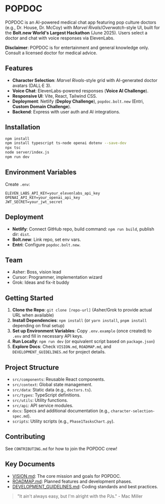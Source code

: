 # POPDOC

POPDOC is an AI-powered medical chat app featuring pop culture doctors (e.g., Dr. House, Dr. McCoy) with *Marvel Rivals*/*Overwatch*-style UI, built for the **Bolt.new World's Largest Hackathon** (June 2025). Users select a doctor and chat with voice responses via ElevenLabs.

**Disclaimer**: POPDOC is for entertainment and general knowledge only. Consult a licensed doctor for medical advice.

## Features
- **Character Selection**: *Marvel Rivals*-style grid with AI-generated doctor avatars (DALL·E 3).
- **Voice Chat**: ElevenLabs-powered responses (**Voice AI Challenge**).
- **Responsive UI**: Vite, React, Tailwind CSS.
- **Deployment**: Netlify (**Deploy Challenge**), `popdoc.bolt.new` (Entri, **Custom Domain Challenge**).
- **Backend**: Express with user auth and AI integrations.

## Installation
```bash
npm install
npm install typescript ts-node openai dotenv --save-dev
npx tsc
node server/index.js
npm run dev
```

## Environment Variables
Create `.env`:
```
ELEVEN_LABS_API_KEY=your_elevenlabs_api_key
OPENAI_API_KEY=your_openai_api_key
JWT_SECRET=your_jwt_secret
```

## Deployment
- **Netlify**: Connect GitHub repo, build command: `npm run build`, publish dir: `dist`.
- **Bolt.new**: Link repo, set env vars.
- **Entri**: Configure `popdoc.bolt.new`.

## Team
- Asher: Boss, vision lead
- Cursor: Programmer, implementation wizard
- Grok: Ideas and fix-it buddy

## Getting Started
1. **Clone the Repo**: `git clone [repo-url]` (Asher/Grok to provide actual URL when available)
2. **Install Dependencies**: `npm install` (or `yarn install`, `pnpm install` depending on final setup)
3. **Set up Environment Variables**: Copy `.env.example` (once created) to `.env` and fill in necessary API keys.
4. **Run Locally**: `npm run dev` (or equivalent script based on `package.json`)
5. **Explore Docs**: Check `VISION.md`, `ROADMAP.md`, and `DEVELOPMENT_GUIDELINES.md` for project details.

## Project Structure
- `src/components`: Reusable React components.
- `src/context`: Global state management.
- `src/data`: Static data (e.g., `doctors.ts`).
- `src/types`: TypeScript definitions.
- `src/utils`: Utility functions.
- `src/api`: API service modules.
- `docs`: Specs and additional documentation (e.g., `character-selection-spec.md`).
- `scripts`: Utility scripts (e.g., `Phase1TasksChart.py`).

## Contributing
See `CONTRIBUTING.md` for how to join the POPDOC crew!

## Key Documents
- [VISION.md](./VISION.md): The core mission and goals for POPDOC.
- [ROADMAP.md](./ROADMAP.md): Planned features and development phases.
- [DEVELOPMENT_GUIDELINES.md](./DEVELOPMENT_GUIDELINES.md): Coding standards and best practices.

> "It ain't always easy, but I'm alright with the PJs." - Mac Miller   
